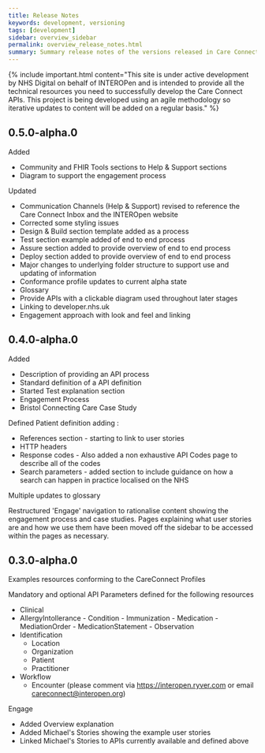 ```yaml
---
title: Release Notes
keywords: development, versioning
tags: [development]
sidebar: overview_sidebar
permalink: overview_release_notes.html
summary: Summary release notes of the versions released in Care Connect API Implementation Guide
---
```


{% include important.html content="This site is under active development by NHS Digital on behalf of INTEROPen and is intended to provide all the technical resources you need to successfully develop the Care Connect APIs. This project is being developed using an agile methodology so iterative updates to content will be added on a regular basis." %}

## 0.5.0-alpha.0 ##

Added
- Community and FHIR Tools sections to Help & Support sections
- Diagram to support the engagement process

Updated
- Communication Channels (Help & Support) revised to reference the Care Connect Inbox and the INTEROpen website
- Corrected some styling issues
- Design & Build section template added as a process
- Test section example added of end to end process
- Assure section added to provide overview of end to end process
- Deploy section added to provide overview of end to end process
- Major changes to underlying folder structure to support use and updating of information
- Conformance profile updates to current alpha state
- Glossary
- Provide APIs with a clickable diagram used throughout later stages
- Linking to developer.nhs.uk
- Engagement approach with look and feel and linking

## 0.4.0-alpha.0 ##

Added 
- Description of providing an API process
- Standard definition of a API definition
- Started Test explanation section
- Engagement Process
- Bristol Connecting Care Case Study

Defined Patient definition adding :
- References section - starting to link to user stories
- HTTP headers 
- Response codes - Also added a non exhaustive API Codes page to describe all of the codes
- Search parameters - added section to include guidance on how a search can happen in practice localised on the NHS

Multiple updates to glossary

Restructured 'Engage' navigation to rationalise content showing the engagement process and case studies. Pages explaining what user stories are and how we use them have been moved off the sidebar to be accessed within the pages as necessary.

## 0.3.0-alpha.0 ##

Examples resources conforming to the CareConnect Profiles

Mandatory and optional API Parameters defined for the following resources
  - Clinical    
   - AllergyIntollerance
    - Condition
    - Immunization
    - Medication
    - MediationOrder
    - MedicationStatement
    - Observation
- Identification
    - Location
    - Organization
    - Patient
    - Practitioner
- Workflow
    - Encounter
(please comment via https://interopen.ryver.com or email careconnect@interopen.org)

Engage
- Added Overview explanation
- Added Michael's Stories showing the example user stories
- Linked Michael's Stories to APIs currently available and defined above

